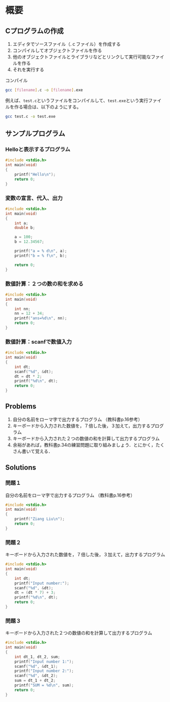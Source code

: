 # 概要

## Cプログラムの作成

1. エディタでソースファイル（.ｃファイル）を作成する
2. コンパイルしてオブジェクトファイルを作る
3. 他のオブジェクトファイルとライブラリなどとリンクして実行可能なファイルを作る
4. それを実行する

コンパイル

```bash
gcc [filename].c -o [filename].exe  
```

例えば、`test.c`というファイルをコンパイルして、`test.exe`という実行ファイルを作る場合は、以下のようにする。

```bash
gcc test.c -o test.exe
```


## サンプルプログラム

### Helloと表示するプログラム

```c
#include <stdio.h>
int main(void)
{
    printf("Hello\n");
    return 0;
}
```

### 変数の宣言、代入、出力

```c
#include <stdio.h>
int main(void)
{
    int a;
    double b;

    a = 100;
    b = 12.34567;

    printf("a = % d\n", a);
    printf("b = % f\n", b);

    return 0;
}
```

### 数値計算：２つの数の和を求める

```c
#include <stdio.h>
int main(void)
{
    int nn;
    nn = 12 + 34;
    printf("ans=%d\n", nn);
    return 0;
}
```

### 数値計算：scanfで数値入力

```c
#include <stdio.h>
int main(void)
{
    int dt;
    scanf("%d", &dt);
    dt = dt * 2;
    printf("%d\n", dt);
    return 0;
}
```

## Problems

1. 自分の名前をローマ字で出力するプログラム （教科書p.16参考）
2. キーボードから入力された数値を，７倍した後，３加えて，出力するプログラム
3. キーボードから入力された２つの数値の和を計算して出力するプログラム
4. 余裕があれば，教科書p.34の練習問題に取り組みましょう．とにかく，たくさん書いて覚える．

## Solutions

### 問題１

自分の名前をローマ字で出力するプログラム （教科書p.16参考）

```c
#include <stdio.h>
int main(void)
{
    printf("Ziang Liu\n");
    return 0;
}
```

### 問題２

キーボードから入力された数値を，７倍した後，３加えて，出力するプログラム

```c
#include <stdio.h>
int main(void)
{
    int dt;
    printf("Input number:");
    scanf("%d", &dt);
    dt = (dt * 7) + 3;
    printf("%d\n", dt);
    return 0;
}
```

### 問題３

キーボードから入力された２つの数値の和を計算して出力するプログラム

```c
#include <stdio.h>
int main(void)
{
    int dt_1, dt_2, sum;
    printf("Input number 1:");
    scanf("%d", &dt_1);
    printf("Input number 2:");
    scanf("%d", &dt_2);
    sum = dt_1 + dt_2;
    printf("SUM = %d\n", sum);
    return 0;
}
```
